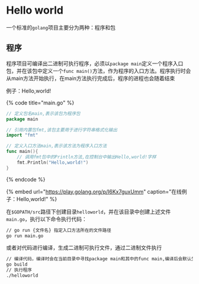 # Hello world

一个标准的`golang`项目主要分为两种：程序和包

## 程序

程序项目可编译出二进制可执行程序，必须以`package main`定义一个程序入口包，并在该包中定义一个`func main()`方法，作为程序的入口方法。程序执行时会从main方法开始执行，在main方法执行完成后，程序的进程也会随着结束

例子：Hello,world!

{% code title="main.go" %}
```go
// 定义包名main,表示该包为程序包
package main

// 引用内置包fmt,该包主要用于进行字符串格式化输出
import "fmt"

// 定义入口方法main,表示该方法为程序入口方法
func main(){
    // 调用fmt包中的Println方法,在控制台中输出Hello,world!字样
    fmt.Println("Hello,world!")
}
```
{% endcode %}

{% embed url="https://play.golang.org/p/I6Kx7guxUmm" caption="在线例子：Hello,world!" %}

在`$GOPATH/src`路径下创建目录`helloworld`，并在该目录中创建上述文件`main.go`，执行以下命令执行代码：

```bash
// go run {文件名} 指定入口方法所在的文件路径
go run main.go
```

或者对代码进行编译，生成二进制可执行文件，通过二进制文件执行

```bash
// 编译代码，编译时会在当前目录中寻找package main和其中的func main,编译后会默认生成一个与当前目录同名的二进制可执行文件，也可以通过-o参数指定输出路径
go build
// 执行程序
./helloworld
```

## 



